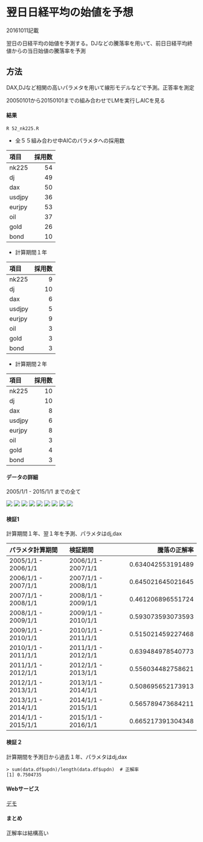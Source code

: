 # 翌日日経平均の始値を予想

20161011記載　　　　

翌日の日経平均の始値を予測する。DJなどの騰落率を用いて、前日日経平均終値からの当日始値の騰落率を予測

## 方法
DAX,DJなど相関の高いパラメタを用いて線形モデルなどで予測。正答率を測定


20050101から20150101までの組み合わせでLMを実行しAICを見る


#### 結果　　　　
```
R 52_nk225.R
```
- 全５５組み合わせ中AICのパラメタへの採用数

|項目|採用数|
|:---|---:|
|nk225|54|
|dj|49|
|dax|50|
|usdjpy|36|
|eurjpy|53|
|oil|37|
|gold|26|
|bond|10|

- 計算期間１年

|項目|採用数|
|:---|---:|
|nk225|9|
|dj|10|
|dax|6|
|usdjpy|5|
|eurjpy|9|
|oil|3|
|gold|3|
|bond|3|

- 計算期間２年

|項目|採用数|
|:---|---:|
|nk225|10|
|dj|10|
|dax|8|
|usdjpy|6|
|eurjpy|8|
|oil|3|
|gold|4|
|bond|3|

#### データの詳細

2005/1/1 - 2015/1/1 までの全て

![](../images/52_nk225.png)
![](../images/52_dj.png)
![](../images/52_dax.png)
![](../images/52_usdjpy.png)
![](../images/52_eurjpy.png)
![](../images/52_dax.png)
![](../images/52_gold.png)
![](../images/52_bond.png)
![](../images/52_oil.png)


#### 検証1
計算期間１年、翌１年を予測、パラメタはdj,dax

|パラメタ計算期間|検証期間|騰落の正解率|
|:---|:---|---:|
|2005/1/1 - 2006/1/1|2006/1/1 - 2007/1/1|0.634042553191489|
|2006/1/1 - 2007/1/1|2007/1/1 - 2008/1/1|0.645021645021645|
|2007/1/1 - 2008/1/1|2008/1/1 - 2009/1/1|0.461206896551724|
|2008/1/1 - 2009/1/1|2009/1/1 - 2010/1/1|0.593073593073593|
|2009/1/1 - 2010/1/1|2010/1/1 - 2011/1/1|0.515021459227468|
|2010/1/1 - 2011/1/1|2011/1/1 - 2012/1/1|0.639484978540773|
|2011/1/1 - 2012/1/1|2012/1/1 - 2013/1/1|0.556034482758621|
|2012/1/1 - 2013/1/1|2013/1/1 - 2014/1/1|0.508695652173913|
|2013/1/1 - 2014/1/1|2014/1/1 - 2015/1/1|0.565789473684211|
|2014/1/1 - 2015/1/1|2015/1/1 - 2016/1/1|0.665217391304348|


#### 検証２
計算期間を予測日から過去１年、パラメタはdj,dax
```
> sum(data.df$updn)/length(data.df$updn)  # 正解率
[1] 0.7504735
```

#### Webサービス
[デモ](http://a003.kabumap.tokyo/shiny/nk225/)

#### まとめ
正解率は結構高い
